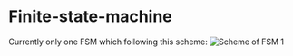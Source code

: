 # Finite-state-machine
 Currently only one FSM which following this scheme:
![Scheme of FSM 1](https://i.imgur.com/c9P3mLJ.png)

